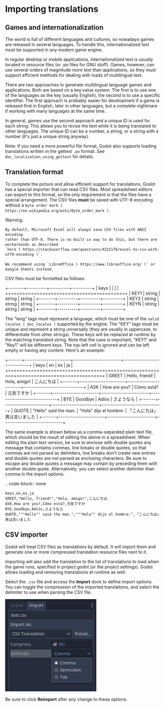 

Importing translations
======================

Games and internationalization
------------------------------

The world is full of different languages and cultures, so nowadays games
are released in several languages. To handle this, internationalized text
must be supported in any modern game engine.

In regular desktop or mobile applications, internationalized text is
usually located in resource files (or .po files for GNU stuff). Games,
however, can use several orders of magnitude more text than
applications, so they must support efficient methods for dealing with
loads of multilingual text.

There are two approaches to generate multilingual language games and
applications. Both are based on a key:value system. The first is to use
one of the languages as the key (usually English), the second is to use a
specific identifier. The first approach is probably easier for
development if a game is released first in English, later in other
languages, but a complete nightmare if working with many languages at
the same time.

In general, games use the second approach and a unique ID is used for
each string. This allows you to revise the text while it is being
translated to other languages. The unique ID can be a number, a string,
or a string with a number (it's just a unique string anyway).

Note:
 If you need a more powerful file format, Godot also supports
          loading translations written in the gettext `.po` format. See
          `doc_localization_using_gettext` for details.

Translation format
------------------

To complete the picture and allow efficient support for translations,
Godot has a special importer that can read CSV files. Most spreadsheet
editors can export to this format, so the only requirement is that the files
have a special arrangement. The CSV files **must** be saved with UTF-8 encoding
without a `byte order mark ( https://en.wikipedia.org/wiki/Byte_order_mark )`.

Warning:


    By default, Microsoft Excel will always save CSV files with ANSI encoding
    rather than UTF-8. There is no built-in way to do this, but there are
    workarounds as described
    `here ( https://stackoverflow.com/questions/4221176/excel-to-csv-with-utf8-encoding )`.

    We recommend using `LibreOffice ( https://www.libreoffice.org/ )` or Google Sheets instead.

CSV files must be formatted as follows:

+--------+----------+----------+----------+
| keys   | <lang1>  | <lang2>  | <langN>  |
+========+==========+==========+==========+
| KEY1   | string   | string   | string   |
+--------+----------+----------+----------+
| KEY2   | string   | string   | string   |
+--------+----------+----------+----------+
| KEYN   | string   | string   | string   |
+--------+----------+----------+----------+

The "lang" tags must represent a language, which must be one of the `valid
locales ( doc_locales )` supported by the engine. The "KEY" tags must be
unique and represent a string universally (they are usually in
uppercase, to differentiate from other strings). These keys will be replaced at
runtime by the matching translated string. Note that the case is important,
"KEY1" and "Key1" will be different keys.
The top-left cell is ignored and can be left empty or having any content.
Here's an example:

+-------+-----------------------+------------------------+------------------------------+
| keys  | en                    | es                     | ja                           |
+=======+=======================+========================+==============================+
| GREET | Hello, friend!        | Hola, amigo!           | こんにちは                   |
+-------+-----------------------+------------------------+------------------------------+
| ASK   | How are you?          | Cómo está?             | 元気ですか                   |
+-------+-----------------------+------------------------+------------------------------+
| BYE   | Goodbye               | Adiós                  | さようなら                   |
+-------+-----------------------+------------------------+------------------------------+
| QUOTE | "Hello" said the man. | "Hola" dijo el hombre. | 「こんにちは」男は言いました |
+-------+-----------------------+------------------------+------------------------------+

The same example is shown below as a comma-separated plain text file,
which should be the result of editing the above in a spreadsheet.
When editing the plain text version, be sure to enclose with double
quotes any message that contains commas, line breaks or double quotes,
so that commas are not parsed as delimiters, line breaks don't create new
entries and double quotes are not parsed as enclosing characters. Be sure
to escape any double quotes a message may contain by preceding them with
another double quote. Alternatively, you can select another delimiter than
comma in the import options.

.. code-block:: none

    keys,en,es,ja
    GREET,"Hello, friend!","Hola, amigo!",こんにちは
    ASK,How are you?,Cómo está?,元気ですか
    BYE,Goodbye,Adiós,さようなら
    QUOTE,"""Hello"" said the man.","""Hola"" dijo el hombre.",「こんにちは」男は言いました

CSV importer
------------

Godot will treat CSV files as translations by default. It will import them
and generate one or more compressed translation resource files next to it.

Importing will also add the translation to the list of
translations to load when the game runs, specified in project.godot (or the
project settings). Godot allows loading and removing translations at
runtime as well.

Select the `.csv` file and access the **Import** dock to define import
options. You can toggle the compression of the imported translations, and
select the delimiter to use when parsing the CSV file.

![](img/import_csv.png)

Be sure to click **Reimport** after any change to these options.
